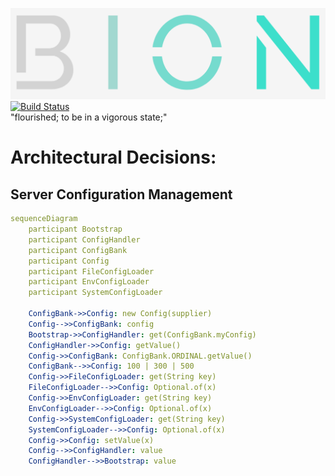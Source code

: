 ![Logo](./docs/logo.png)
[![Build Status](https://travis-ci.org/HasseNasse/bion.svg?branch=master)](https://travis-ci.org/HasseNasse/bion)  
"flourished; to be in a vigorous state;"

# Architectural Decisions:
## Server Configuration Management 
  ```yaml
  sequenceDiagram  
      participant Bootstrap  
      participant ConfigHandler  
      participant ConfigBank  
      participant Config  
      participant FileConfigLoader  
      participant EnvConfigLoader  
      participant SystemConfigLoader

      ConfigBank->>Config: new Config(supplier)
      Config-->>ConfigBank: config
      Bootstrap->>ConfigHandler: get(ConfigBank.myConfig)
      ConfigHandler->>Config: getValue()
      Config->>ConfigBank: ConfigBank.ORDINAL.getValue()
      ConfigBank-->>Config: 100 | 300 | 500
      Config->>FileConfigLoader: get(String key)
      FileConfigLoader-->>Config: Optional.of(x)
      Config->>EnvConfigLoader: get(String key)
      EnvConfigLoader-->>Config: Optional.of(x)
      Config->>SystemConfigLoader: get(String key)
      SystemConfigLoader-->>Config: Optional.of(x)
      Config->>Config: setValue(x)
      Config-->>ConfigHandler: value
      ConfigHandler-->>Bootstrap: value
  ```
